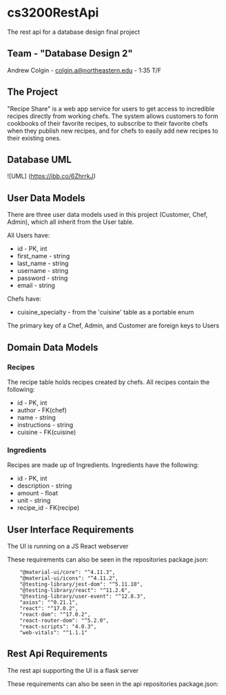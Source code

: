 # cs3200RestApi
The rest api for a database design final project

## Team - "Database Design 2"
Andrew Colgin - colgin.a@northeastern.edu - 1:35 T/F

## The Project
"Recipe Share" is a web app service for users to get access to incredible recipes directly from working chefs.
The system allows customers to form cookbooks of their favorite recipes, to subscribe to their favorite chefs when
they publish new recipes, and for chefs to easily add new recipes to their existing ones.

## Database UML
![UML] (https://ibb.co/6ZhrrkJ)

## User Data Models
There are three user data models used in this project (Customer, Chef, Admin), which all inherit from 
the User table. 

All Users have: 
* id - PK, int
* first_name - string
* last_name - string
* username - string
* password - string
* email - string

Chefs have:
* cuisine_specialty - from the 'cuisine' table as a portable enum

The primary key of a Chef, Admin, and Customer are foreign keys to Users

## Domain Data Models

### Recipes
The recipe table holds recipes created by chefs.
All recipes contain the following:
* id - PK, int
* author - FK(chef)
* name - string
* instructions - string
* cuisine - FK(cuisine)

### Ingredients

Recipes are made up of Ingredients.
Ingredients have the following:
* id - PK, int
* description - string
* amount - float
* unit - string
* recipe_id - FK(recipe)

## User Interface Requirements
The UI is running on a JS React webserver

These requirements can also be seen in the repositories package.json:
```
    "@material-ui/core": "^4.11.3",
    "@material-ui/icons": "^4.11.2",
    "@testing-library/jest-dom": "^5.11.10",
    "@testing-library/react": "^11.2.6",
    "@testing-library/user-event": "^12.8.3",
    "axios": "^0.21.1",
    "react": "^17.0.2",
    "react-dom": "^17.0.2",
    "react-router-dom": "^5.2.0",
    "react-scripts": "4.0.3",
    "web-vitals": "^1.1.1"
```

## Rest Api Requirements 
The rest api supporting the UI is a flask server

These requirements can also be seen in the api repositories package.json:
```

```